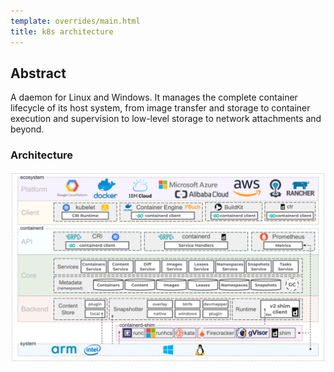```yaml
---
template: overrides/main.html
title: k8s architecture
---
```


## Abstract

A daemon for Linux and Windows. It manages the complete container lifecycle of its host system, from image transfer and storage to container execution and supervision to low-level storage to network attachments and beyond.

### Architecture

<!-- Picture unClickable Markdown
![Alternative Text](/path/of/image.jpg)
e.g:
![Architecture]
[Architecture]:Containerd-Architecture/Architecture.png -->

<!-- Picture Clickable Markdown
[![Alternative Text](/path/of/image.jpg)](/path/to/image.jpg) -->
[![Architecture](../assets/images/Architecture.png)](../assets/images/Architecture.png "Architecture")
